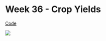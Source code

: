 # Week 36 - Crop Yields

[Code](../../R/2020-36/week_36.R)

![](https://raw.githubusercontent.com/corriebar/TidyTuesday/master/plots/2020-36/waffle-plot.png)
